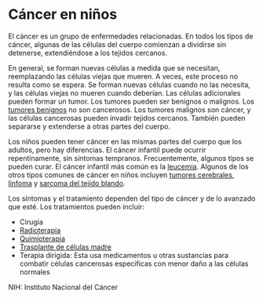 Cáncer en niños
===============


El cáncer es un grupo de enfermedades relacionadas. En todos los tipos de cáncer, algunas de las células del cuerpo comienzan a dividirse sin detenerse, extendiéndose a los tejidos cercanos.


En general, se forman nuevas células a medida que se necesitan, reemplazando las células viejas que mueren. A veces, este proceso no resulta como se espera. Se forman nuevas células cuando no las necesita, y las células viejas no mueren cuando deberían. Las células adicionales pueden formar un tumor. Los tumores pueden ser benignos o malignos. Los [tumores benignos](https://medlineplus.gov/spanish/benigntumors.html) no son cancerosos. Los tumores malignos son cáncer, y las células cancerosas pueden invadir tejidos cercanos. También pueden separarse y extenderse a otras partes del cuerpo.


Los niños pueden tener cáncer en las mismas partes del cuerpo que los adultos, pero hay diferencias. El cáncer infantil puede ocurrir repentinamente, sin síntomas tempranos. Frecuentemente, algunos tipos se pueden curar. El cáncer infantil más común es la [leucemia](https://medlineplus.gov/spanish/childhoodleukemia.html). Algunos de los otros tipos comunes de cáncer en niños incluyen [tumores cerebrales](https://medlineplus.gov/spanish/childhoodbraintumors.html), [linfoma](https://medlineplus.gov/spanish/lymphoma.html) y [sarcoma del tejido blando](https://medlineplus.gov/spanish/softtissuesarcoma.html).


Los síntomas y el tratamiento dependen del tipo de cáncer y de lo avanzado que esté. Los tratamientos pueden incluir:


* Cirugía
* [Radioterapia](https://medlineplus.gov/spanish/radiationtherapy.html)
* [Quimioterapia](https://medlineplus.gov/spanish/cancerchemotherapy.html)
* [Trasplante de células madre](https://medlineplus.gov/spanish/stemcells.html)
* Terapia dirigida: Esta usa medicamentos u otras sustancias para combatir células cancerosas específicas con menor daño a las células normales


NIH: Instituto Nacional del Cáncer

